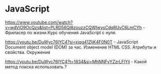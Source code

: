 # JavaScript

https://www.youtube.com/watch?v=wdViO9OcQzs&list=PLRD56Ql8zouzzCQWIwysCdq8UvC6LmCYh - Фриласер по жизни.Курс обучения JavaScript с нуля.

https://youtu.be/DuWyc76lYC4?si=xjqg41ZljK4F0N0T - JavaScript Document object model (DOM) за час. Изменение HTML CSS. Атрибуты и свойства. Окружение

https://youtu.be/DuWyc76lYC4?t=1834&si=MhNNFyYZzrLFlYjl - Какой метод поиска использовать ?
